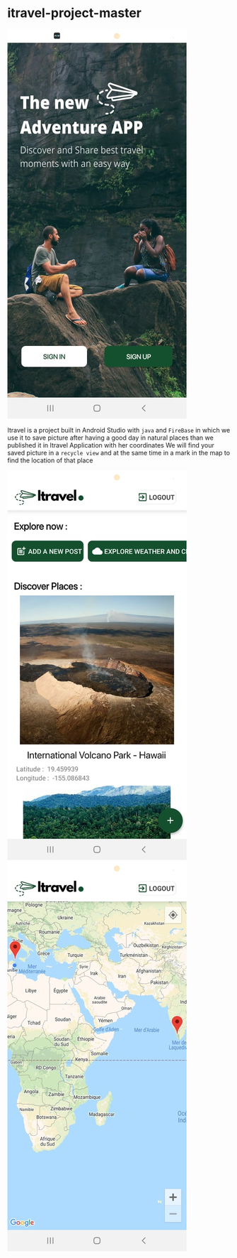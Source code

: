 # itravel-project-master

![alt text](https://github.com/mohamedwahbiyaakoub/itravel-project-master/blob/main/blob/screen1.jpg?raw=true)

Itravel is a project built in Android Studio with `java` and `FireBase` in which we use it to save picture after having a good day in natural places than we published it in Itravel Application with her coordinates
We will find your saved picture in a `recycle view` and at the same time in a mark in the map to find the location of that place

![alt text](https://github.com/mohamedwahbiyaakoub/itravel-project-master/blob/main/blob/screen2.jpg?raw=true) ![alt text](https://github.com/mohamedwahbiyaakoub/itravel-project-master/blob/main/blob/screen3.jpg?raw=true)
